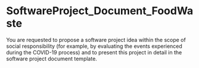 # SoftwareProject_Document_FoodWaste
You are requested to propose a software project idea within the scope of social responsibility (for example, by evaluating the events experienced during the COVID-19 process) and to present this project in detail in the software project document template.
